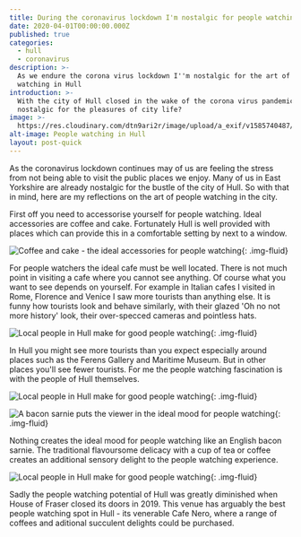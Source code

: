 ```yaml
---
title: During the coronavirus lockdown I'm nostalgic for people watching in Hull
date: 2020-04-01T00:00:00.000Z
published: true
categories:
  - hull
  - coronavirus
description: >-
  As we endure the corona virus lockdown I''m nostalgic for the art of people
  watching in Hull
introduction: >-
  With the city of Hull closed in the wake of the corona virus pandemic, are we
  nostalgic for the pleasures of city life?
image: >-
  https://res.cloudinary.com/dtn9ari2r/image/upload/a_exif/v1585740487/blog/2017-11-27_12-48-51_016.jpg
alt-image: People watching in Hull
layout: post-quick
---
```


As the coronavirus lockdown continues may of us are feeling the stress from not being able to visit the public places we enjoy. Many of us in East Yorkshire are already nostalgic for the bustle of the city of Hull. So with that in mind, here are my reflections on the art of people watching in the city.

First off you need to accessorise yourself for people watching. Ideal accessories are coffee and cake. Fortunately Hull is well provided with places which can provide this in a comfortable setting by next to a window.

![Coffee and cake - the ideal accessories for people watching](https://res.cloudinary.com/dtn9ari2r/image/upload/a_exif/v1585301087/blog/B5AF2396-7490-46F8-92B8-BADC40D427DE.jpg){: .img-fluid}

For people watchers the ideal cafe must be well located. There is not much point in visiting a cafe where you cannot see anything. Of course what you want to see depends on yourself. For example in Italian cafes I visited in Rome, Florence and Venice I saw more tourists than anything else. It is funny how tourists look and behave similarly, with their glazed 'Oh no not more history' look, their over-specced cameras and pointless hats.

![Local people in Hull make for good people watching](https://res.cloudinary.com/dtn9ari2r/image/upload/a_exif/v1585740480/blog/2017-10-06_13-11-37_158.jpg){: .img-fluid}

In Hull you might see more tourists than you expect especially around places such as the Ferens Gallery and Maritime Museum. But in other places you'll see fewer tourists. For me the people watching fascination is with the people of Hull themselves. 

![Local people in Hull make for good people watching](https://res.cloudinary.com/dtn9ari2r/image/upload/v1585740487/blog/2017-11-27_12-48-51_016.jpg){: .img-fluid}

![A bacon sarnie puts the viewer in the ideal mood for people watching](https://res.cloudinary.com/dtn9ari2r/image/upload/a_exif/v1585740468/blog/2017-09-01_13-01-39_412.jpg){: .img-fluid}

Nothing creates the ideal mood for people watching like an English bacon sarnie. The traditional flavoursome delicacy with a cup of tea or coffee creates an additional sensory delight to the people watching experience.

![Local people in Hull make for good people watching](https://res.cloudinary.com/dtn9ari2r/image/upload/v1585740493/blog/2017-11-28_12-59-34_513.jpg){: .img-fluid}

Sadly the people watching potential of Hull was greatly diminished when House of Fraser closed its doors in 2019. This venue has arguably the best people watching spot in Hull - its venerable Cafe Nero, where a range of coffees and aditional succulent delights could be purchased. 






